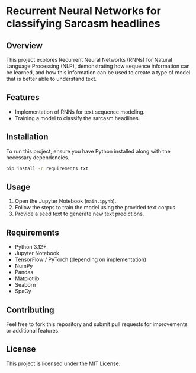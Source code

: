 # Recurrent Neural Networks for classifying Sarcasm headlines

## Overview
This project explores Recurrent Neural Networks (RNNs) for Natural Language Processing (NLP), demonstrating how sequence information can be learned, and how this information can be used to create a type of model that is better able to understand text.

## Features
- Implementation of RNNs for text sequence modeling.
- Training a model to classify the sarcasm headlines.

## Installation
To run this project, ensure you have Python installed along with the necessary dependencies.

```bash
pip install -r requirements.txt
```

## Usage
1. Open the Jupyter Notebook (`main.ipynb`).
2. Follow the steps to train the model using the provided text corpus.
3. Provide a seed text to generate new text predictions.

## Requirements
- Python 3.12+
- Jupyter Notebook
- TensorFlow / PyTorch (depending on implementation)
- NumPy
- Pandas
- Matplotlib
- Seaborn
- SpaCy

## Contributing
Feel free to fork this repository and submit pull requests for improvements or additional features.

## License
This project is licensed under the MIT License.

